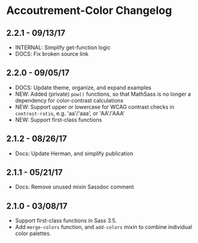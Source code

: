 Accoutrement-Color Changelog
============================

2.2.1 - 09/13/17
----------------
- INTERNAL: Simplify get-function logic
- DOCS: Fix broken source link


2.2.0 - 09/05/17
----------------
- DOCS: Update theme, organize, and expand examples
- NEW: Added (private) `pow()` functions,
  so that MathSass is no longer a dependency for color-contrast calculations
- NEW: Support upper or lowercase for WCAG contrast checks in `contrast-ratio`,
  e.g. 'aa'/'aaa', or 'AA'/'AAA'
- NEW: Support first-class functions


2.1.2 - 08/26/17
----------------
- Docs: Update Herman, and simplify publication


2.1.1 - 05/21/17
----------------
- Docs: Remove unused mixin Sassdoc comment


2.1.0 - 03/08/17
----------------
- Support first-class functions in Sass 3.5.
- Add `merge-colors` function,
  and `add-colors` mixin
  to combine individual color palettes.
